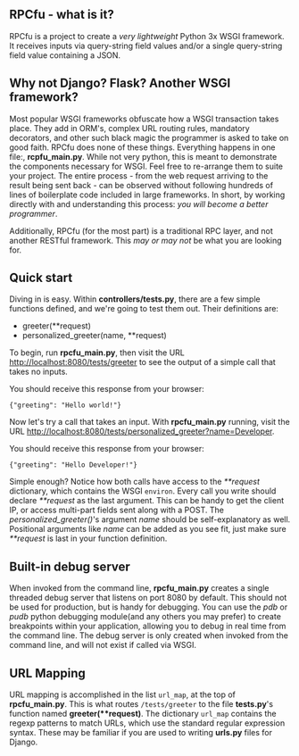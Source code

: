 ## RPCfu - what is it? ##

RPCfu is a project to create a _very lightweight_ Python 3x WSGI framework. It receives inputs via query-string field values and/or a single query-string field value containing a JSON.

## Why not Django? Flask? Another WSGI framework? ##

Most popular WSGI frameworks obfuscate how a WSGI transaction takes place. They add in ORM's, complex URL routing rules, mandatory decorators, and other such black magic the programmer is asked to take on good faith. RPCfu does none of these things. Everything happens in one file:, __rcpfu_main.py__. While not very python, this is meant to demonstrate the components necessary for WSGI. Feel free to re-arrange them to suite your project. The entire process - from the web request arriving to the result being sent back - can be observed  without following  hundreds of lines of boilerplate code included in large frameworks. In short, by working directly with and understanding this process: _you will become a better programmer_. 

Additionally, RPCfu (for the most part) is a traditional RPC layer, and not another RESTful framework. This *may or may not* be what you are looking for.

## Quick start ##

Diving in is easy. Within __controllers/tests.py__, there are a few simple functions defined, and we're going to test them out. Their definitions are:

*  greeter(**request) 
*  personalized_greeter(name, **request) 

To begin, run __rpcfu_main.py__, then visit the URL [http://localhost:8080/tests/greeter](http://localhost:8080/tests/greeter) to see the output of a simple call that takes no inputs.

You should receive this response from your browser:

    {"greeting": "Hello world!"}

Now let's try a call that takes an input. With __rpcfu_main.py__ running, visit the URL [http://localhost:8080/tests/personalized_greeter?name=Developer](http://localhost:8080/tests/personalized_greeter?name=Developer).

You should receive this response from your browser:

    {"greeting": "Hello Developer!"}

Simple enough? Notice how both calls have access to the _**request_ dictionary, which contains the WSGI `environ`. Every call you write should declare _**request_ as the last argument. This can be handy to get the client IP, or access multi-part fields sent along with a POST. The *personalized_greeter()*'s argument _name_ should be self-explanatory as well. Positional arguments like _name_ can be added as you see fit, just make sure _**request_ is last in your function definition.

## Built-in debug server ##

When invoked from the command line, __rpcfu_main.py__ creates a single threaded debug server that listens on port 8080 by default. This should not be used for production, but is handy for debugging. You can use the _pdb_ or _pudb_ python debugging module(and any others you may prefer) to create breakpoints within your application, allowing you to debug in real time from the command line. The debug server is only created when invoked from the command line, and will not exist if called via WSGI.

## URL Mapping ##

URL mapping is accomplished in the list `url_map`, at the top of __rpcfu_main.py__. This is what routes `/tests/greeter` to the file __tests.py__'s function named __greeter(**request)__. The dictionary `url_map` contains the regexp patterns to match URLs, which use the standard regular expression syntax. These may be familiar if you are used to writing __urls.py__ files for Django.

